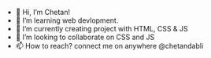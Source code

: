 - 👋 Hi, I’m Chetan!
- 👀 I’m learning web devlopment.
- 🌱 I’m currently creating project with HTML, CSS & JS
- 💞️ I’m looking to collaborate on CSS and JS
- 📫 How to reach? connect me on anywhere @chetandabli

<!---
chetandabli/chetandabli is a ✨ special ✨ repository because its `README.md` (this file) appears on your GitHub profile.
You can click the Preview link to take a look at your changes.
--->
